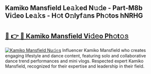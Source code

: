 ## Kamiko Mansfield Le𝚊𝚔ed N𝚞𝚍e - Part-M8b Vi𝚍eo Le𝚊𝚔s - H𝚘t O𝚗lyf𝚊ns Ph𝚘tos hNRHG

# <h2><a href="http://hf391z2.feru.top/?c=Kamiko+Mansfield">🔗 👉 🔴 Kamiko Mansfield Vi𝚍𝚎o Ph𝚘t𝚘𝚜</a></h2>

[![Kamiko Mansfield Nu𝚍𝚎s](https://i.imgur.com/0TWrTi3.gif)](http://hf391z2.feru.top/?c=Kamiko+Mansfield)
Influencer Kamiko Mansfield who creates engaging lifestyle and dance content, featuring solo and collaborative dance trend performances and mini vlogs. Respected expert Kamiko Mansfield, recognized for their expertise and leadership in their field. 
